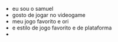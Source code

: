 - eu sou o samuel
- gosto de jogar no videogame 
- meu jogo favorito e ori
- e estilo de jogo favorito e de plataforma
- 

